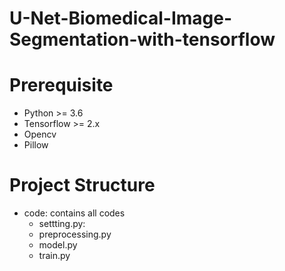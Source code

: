 # U-Net-Biomedical-Image-Segmentation-with-tensorflow

# Prerequisite </br>
 * Python >= 3.6</br>
 * Tensorflow >= 2.x</br>
 * Opencv</br>
 * Pillow</br>

# Project Structure </br>
 * code: contains all codes
    * settting.py: 
    * preprocessing.py
    * model.py
    * train.py


